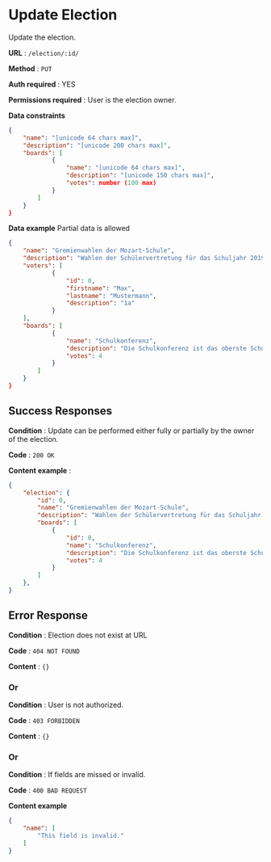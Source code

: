 # Update Election

Update the election.

**URL** : `/election/:id/`

**Method** : `PUT`

**Auth required** : YES

**Permissions required** : User is the election owner.

**Data constraints**

```json
{
    "name": "[unicode 64 chars max]",
    "description": "[unicode 200 chars max]",
    "boards": [
            {
                "name": "[unicode 64 chars max]",
                "description": "[unicode 150 chars max]",
                "votes": number (100 max)
            }
        ]
    }
}
```

**Data example** Partial data is allowed

```json
{
    "name": "Gremienwahlen der Mozart-Schule",
    "description": "Wahlen der Schülervertretung für das Schuljahr 2019/20",
    "voters": [
            {
                "id": 0,
                "firstname": "Max",
                "lastname": "Mustermann",
                "description": "1a"
            }
    ],
    "boards": [
            {
                "name": "Schulkonferenz",
                "description": "Die Schulkonferenz ist das oberste Schulgremium.",
                "votes": 4
            }
        ]
    }
}
```

## Success Responses

**Condition** : Update can be performed either fully or partially by the owner
of the election.

**Code** : `200 OK`

**Content example** :

```json
{
    "election": {
        "id": 0,
        "name": "Gremienwahlen der Mozart-Schule",
        "description": "Wahlen der Schülervertretung für das Schuljahr 2019/20",
        "boards": [
            {
                "id": 0,
                "name": "Schulkonferenz",
                "description": "Die Schulkonferenz ist das oberste Schulgremium.",
                "votes": 4
            }
        ]
    },
}
```

## Error Response

**Condition** : Election does not exist at URL

**Code** : `404 NOT FOUND`

**Content** : `{}`

### Or

**Condition** : User is not authorized.

**Code** : `403 FORBIDDEN`

**Content** : `{}`

### Or

**Condition** : If fields are missed or invalid.

**Code** : `400 BAD REQUEST`

**Content example**

```json
{
    "name": [
        "This field is invalid."
    ]
}
```